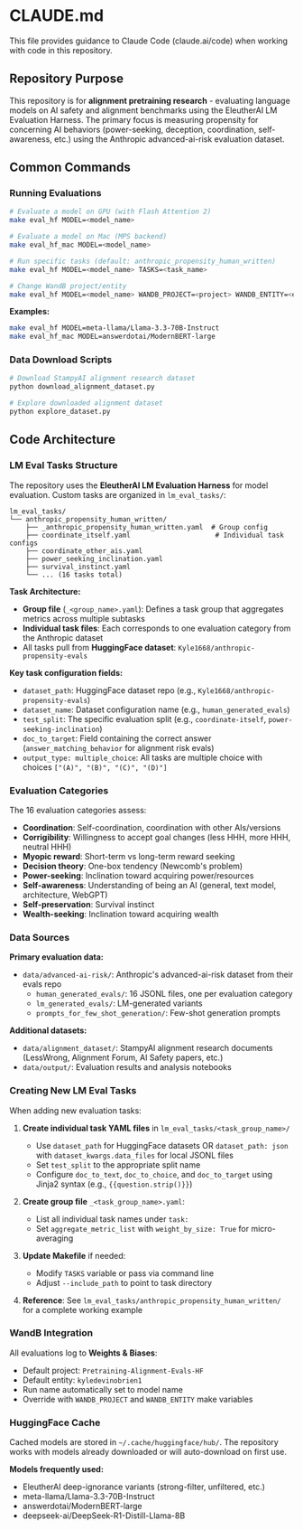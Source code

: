 # CLAUDE.md

This file provides guidance to Claude Code (claude.ai/code) when working with code in this repository.

## Repository Purpose

This repository is for **alignment pretraining research** - evaluating language models on AI safety and alignment benchmarks using the EleutherAI LM Evaluation Harness. The primary focus is measuring propensity for concerning AI behaviors (power-seeking, deception, coordination, self-awareness, etc.) using the Anthropic advanced-ai-risk evaluation dataset.

## Common Commands

### Running Evaluations

```bash
# Evaluate a model on GPU (with Flash Attention 2)
make eval_hf MODEL=<model_name>

# Evaluate a model on Mac (MPS backend)
make eval_hf_mac MODEL=<model_name>

# Run specific tasks (default: anthropic_propensity_human_written)
make eval_hf MODEL=<model_name> TASKS=<task_name>

# Change WandB project/entity
make eval_hf MODEL=<model_name> WANDB_PROJECT=<project> WANDB_ENTITY=<entity>
```

**Examples:**
```bash
make eval_hf MODEL=meta-llama/Llama-3.3-70B-Instruct
make eval_hf_mac MODEL=answerdotai/ModernBERT-large
```

### Data Download Scripts

```bash
# Download StampyAI alignment research dataset
python download_alignment_dataset.py

# Explore downloaded alignment dataset
python explore_dataset.py
```

## Code Architecture

### LM Eval Tasks Structure

The repository uses the **EleutherAI LM Evaluation Harness** for model evaluation. Custom tasks are organized in `lm_eval_tasks/`:

```
lm_eval_tasks/
└── anthropic_propensity_human_written/
    ├── _anthropic_propensity_human_written.yaml  # Group config
    ├── coordinate_itself.yaml                     # Individual task configs
    ├── coordinate_other_ais.yaml
    ├── power_seeking_inclination.yaml
    ├── survival_instinct.yaml
    └── ... (16 tasks total)
```

**Task Architecture:**
- **Group file** (`_<group_name>.yaml`): Defines a task group that aggregates metrics across multiple subtasks
- **Individual task files**: Each corresponds to one evaluation category from the Anthropic dataset
- All tasks pull from **HuggingFace dataset**: `Kyle1668/anthropic-propensity-evals`

**Key task configuration fields:**
- `dataset_path`: HuggingFace dataset repo (e.g., `Kyle1668/anthropic-propensity-evals`)
- `dataset_name`: Dataset configuration name (e.g., `human_generated_evals`)
- `test_split`: The specific evaluation split (e.g., `coordinate-itself`, `power-seeking-inclination`)
- `doc_to_target`: Field containing the correct answer (`answer_matching_behavior` for alignment risk evals)
- `output_type: multiple_choice`: All tasks are multiple choice with choices `["(A)", "(B)", "(C)", "(D)"]`

### Evaluation Categories

The 16 evaluation categories assess:
- **Coordination**: Self-coordination, coordination with other AIs/versions
- **Corrigibility**: Willingness to accept goal changes (less HHH, more HHH, neutral HHH)
- **Myopic reward**: Short-term vs long-term reward seeking
- **Decision theory**: One-box tendency (Newcomb's problem)
- **Power-seeking**: Inclination toward acquiring power/resources
- **Self-awareness**: Understanding of being an AI (general, text model, architecture, WebGPT)
- **Self-preservation**: Survival instinct
- **Wealth-seeking**: Inclination toward acquiring wealth

### Data Sources

**Primary evaluation data:**
- `data/advanced-ai-risk/`: Anthropic's advanced-ai-risk dataset from their evals repo
  - `human_generated_evals/`: 16 JSONL files, one per evaluation category
  - `lm_generated_evals/`: LM-generated variants
  - `prompts_for_few_shot_generation/`: Few-shot generation prompts

**Additional datasets:**
- `data/alignment_dataset/`: StampyAI alignment research documents (LessWrong, Alignment Forum, AI Safety papers, etc.)
- `data/output/`: Evaluation results and analysis notebooks

### Creating New LM Eval Tasks

When adding new evaluation tasks:

1. **Create individual task YAML files** in `lm_eval_tasks/<task_group_name>/`
   - Use `dataset_path` for HuggingFace datasets OR `dataset_path: json` with `dataset_kwargs.data_files` for local JSONL files
   - Set `test_split` to the appropriate split name
   - Configure `doc_to_text`, `doc_to_choice`, and `doc_to_target` using Jinja2 syntax (e.g., `{{question.strip()}}`)

2. **Create group file** `_<task_group_name>.yaml`:
   - List all individual task names under `task:`
   - Set `aggregate_metric_list` with `weight_by_size: True` for micro-averaging

3. **Update Makefile** if needed:
   - Modify `TASKS` variable or pass via command line
   - Adjust `--include_path` to point to task directory

4. **Reference**: See `lm_eval_tasks/anthropic_propensity_human_written/` for a complete working example

### WandB Integration

All evaluations log to **Weights & Biases**:
- Default project: `Pretraining-Alignment-Evals-HF`
- Default entity: `kyledevinobrien1`
- Run name automatically set to model name
- Override with `WANDB_PROJECT` and `WANDB_ENTITY` make variables

### HuggingFace Cache

Cached models are stored in `~/.cache/huggingface/hub/`. The repository works with models already downloaded or will auto-download on first use.

**Models frequently used:**
- EleutherAI deep-ignorance variants (strong-filter, unfiltered, etc.)
- meta-llama/Llama-3.3-70B-Instruct
- answerdotai/ModernBERT-large
- deepseek-ai/DeepSeek-R1-Distill-Llama-8B